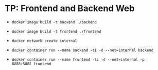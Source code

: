# TP: Frontend and Backend Web

- `docker image build -t backend ./backend`
- `docker image build -t frontend ./frontend`

- `docker network create internal`

- `docker container run --name backend -ti -d --net=internal backend`
- `docker container run --name frontend -ti -d --net=internal -p 8888:8888 frontend`